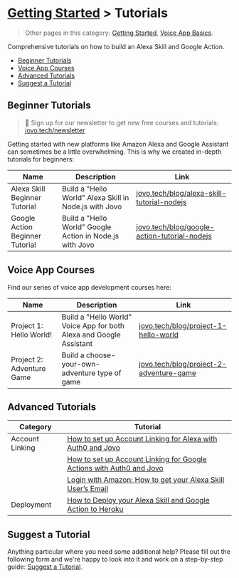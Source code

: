 # [Getting Started](../) > Tutorials

> Other pages in this category: [Getting Started](./), [Voice App Basics](./voice-app-basics.md).

Comprehensive tutorials on how to build an Alexa Skill and Google Action.

* [Beginner Tutorials](#beginner-tutorials)
* [Voice App Courses](#voice-app-courses)
* [Advanced Tutorials](#advanced-tutorials)
* [Suggest a Tutorial](#suggest-a-tutorial)


## Beginner Tutorials

> 🚀 Sign up for our newsletter to get new free courses and tutorials: [jovo.tech/newsletter](https://www.jovo.tech/newsletter)

Getting started with new platforms like Amazon Alexa and Google Assistant can sometimes be a little overwhelming. This is why we created in-depth tutorials for beginners:

Name | Description | Link
------------ | ------------- | -------------
Alexa Skill Beginner Tutorial | Build a "Hello World" Alexa Skill in Node.js with Jovo | [jovo.tech/blog/alexa-skill-tutorial-nodejs](https://www.jovo.tech/blog/alexa-skill-tutorial-nodejs/)
Google Action Beginner Tutorial | Build a "Hello World" Google Action in Node.js with Jovo | [jovo.tech/blog/google-action-tutorial-nodejs](https://www.jovo.tech/blog/google-action-tutorial-nodejs/)


## Voice App Courses

Find our series of voice app development courses here:

Name | Description | Link
------------ | ------------- | -------------
Project 1: Hello World! | Build a "Hello World" Voice App for both Alexa and Google Assistant | [jovo.tech/blog/project-1-hello-world](https://www.jovo.tech/blog/project-1-hello-world/)
Project 2: Adventure Game | Build a choose-your-own-adventure type of game | [jovo.tech/blog/project-2-adventure-game](https://www.jovo.tech/blog/project-2-adventure-game/)


## Advanced Tutorials

Category | Tutorial
------------ | -------------
Account Linking | [How to set up Account Linking for Alexa with Auth0 and Jovo](https://www.jovo.tech/blog/alexa-account-linking-auth0/)
| | [How to set up Account Linking for Google Actions with Auth0 and Jovo](https://www.jovo.tech/blog/google-action-account-linking-auth0/)
| | [Login with Amazon: How to get your Alexa Skill User’s Email](https://www.jovo.tech/blog/alexa-login-with-amazon-email/)
| Deployment | [How to Deploy your Alexa Skill and Google Action to Heroku](https://www.jovo.tech/blog/deploy-to-heroku/)



## Suggest a Tutorial

Anything particular where you need some additional help? Please fill out the following form and we're happy to look into it and work on a step-by-step guide: [Suggest a Tutorial](https://jovo.typeform.com/to/qqD2t6).